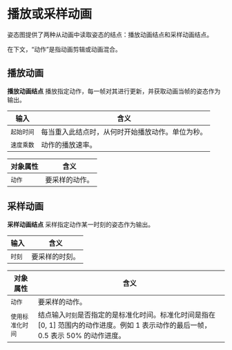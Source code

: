 
# 播放或采样动画

姿态图提供了两种从动画中读取姿态的结点：播放动画结点和采样动画结点。

在下文，“动作”是指动画剪辑或动画混合。

## 播放动画

**播放动画结点** 播放指定动作，每一帧对其进行更新，并获取动画当帧的姿态作为输出。

| 输入       | 含义                                             |
|------------|--------------------------------------------------|
| `起始时间` | 每当重入此结点时，从何时开始播放动作。单位为秒。 |
| `速度乘数` | 动作的播放速率。                                 |

| 对象属性 | 含义           |
|----------|----------------|
| `动作`     | 要采样的动作。 |



## 采样动画

**采样动画结点** 采样指定动作某一时刻的姿态作为输出。

|输入|含义|
|--|--|
|`时刻`|要采样的时刻。|

|对象属性|含义|
|--|--|
|`动作`|要采样的动作。|
|`使用标准化时间`|结点输入`时刻`是否指定的是标准化时间。标准化时间是指在 [0, 1] 范围内的动作进度。例如 1 表示动作的最后一帧， 0.5 表示 50% 的动作进度。|

